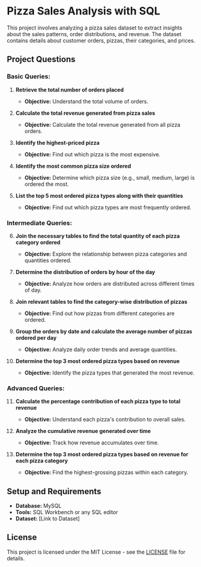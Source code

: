 # Pizza Sales Analysis with SQL

This project involves analyzing a pizza sales dataset to extract insights about the sales patterns, order distributions, and revenue. The dataset contains details about customer orders, pizzas, their categories, and prices.

## Project Questions

### Basic Queries:

1. **Retrieve the total number of orders placed**
   - **Objective:** Understand the total volume of orders.

2. **Calculate the total revenue generated from pizza sales**
   - **Objective:** Calculate the total revenue generated from all pizza orders.

3. **Identify the highest-priced pizza**
   - **Objective:** Find out which pizza is the most expensive.

4. **Identify the most common pizza size ordered**
   - **Objective:** Determine which pizza size (e.g., small, medium, large) is ordered the most.

5. **List the top 5 most ordered pizza types along with their quantities**
   - **Objective:** Find out which pizza types are most frequently ordered.

### Intermediate Queries:

6. **Join the necessary tables to find the total quantity of each pizza category ordered**
   - **Objective:** Explore the relationship between pizza categories and quantities ordered.

7. **Determine the distribution of orders by hour of the day**
   - **Objective:** Analyze how orders are distributed across different times of day.

8. **Join relevant tables to find the category-wise distribution of pizzas**
   - **Objective:** Find out how pizzas from different categories are ordered.

9. **Group the orders by date and calculate the average number of pizzas ordered per day**
   - **Objective:** Analyze daily order trends and average quantities.

10. **Determine the top 3 most ordered pizza types based on revenue**
    - **Objective:** Identify the pizza types that generated the most revenue.

### Advanced Queries:

11. **Calculate the percentage contribution of each pizza type to total revenue**
    - **Objective:** Understand each pizza's contribution to overall sales.

12. **Analyze the cumulative revenue generated over time**
    - **Objective:** Track how revenue accumulates over time.

13. **Determine the top 3 most ordered pizza types based on revenue for each pizza category**
    - **Objective:** Find the highest-grossing pizzas within each category.

## Setup and Requirements

- **Database:** MySQL
- **Tools:** SQL Workbench or any SQL editor
- **Dataset:** [Link to Dataset]

## License

This project is licensed under the MIT License - see the [LICENSE](LICENSE) file for details.
